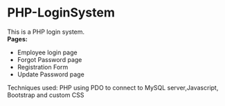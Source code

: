 # PHP-LoginSystem
This is a PHP login system. <br/>
<b>Pages:</b>
<ul>
  <li>Employee login page</li>
  <li>Forgot Password page</li>
  <li>Registration Form</li>
  <li>Update Password page</li>
</ul>
<p>Techniques used: PHP using PDO to connect to MySQL server,Javascript, Bootstrap and custom CSS</p>
